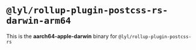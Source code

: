 # `@lyl/rollup-plugin-postcss-rs-darwin-arm64`

This is the **aarch64-apple-darwin** binary for `@lyl/rollup-plugin-postcss-rs`
